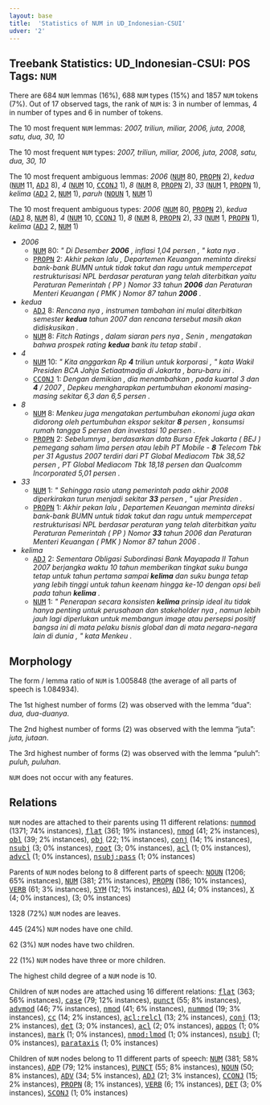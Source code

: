 ```yaml
---
layout: base
title:  'Statistics of NUM in UD_Indonesian-CSUI'
udver: '2'
---
```


## Treebank Statistics: UD_Indonesian-CSUI: POS Tags: `NUM`

There are 684 `NUM` lemmas (16%), 688 `NUM` types (15%) and 1857 `NUM` tokens (7%).
Out of 17 observed tags, the rank of `NUM` is: 3 in number of lemmas, 4 in number of types and 6 in number of tokens.

The 10 most frequent `NUM` lemmas: <em>2007, triliun, miliar, 2006, juta, 2008, satu, dua, 30, 10</em>

The 10 most frequent `NUM` types:  <em>2007, triliun, miliar, 2006, juta, 2008, satu, dua, 30, 10</em>

The 10 most frequent ambiguous lemmas: <em>2006</em> (<tt><a href="id_csui-pos-NUM.html">NUM</a></tt> 80, <tt><a href="id_csui-pos-PROPN.html">PROPN</a></tt> 2), <em>kedua</em> (<tt><a href="id_csui-pos-NUM.html">NUM</a></tt> 11, <tt><a href="id_csui-pos-ADJ.html">ADJ</a></tt> 8), <em>4</em> (<tt><a href="id_csui-pos-NUM.html">NUM</a></tt> 10, <tt><a href="id_csui-pos-CCONJ.html">CCONJ</a></tt> 1), <em>8</em> (<tt><a href="id_csui-pos-NUM.html">NUM</a></tt> 8, <tt><a href="id_csui-pos-PROPN.html">PROPN</a></tt> 2), <em>33</em> (<tt><a href="id_csui-pos-NUM.html">NUM</a></tt> 1, <tt><a href="id_csui-pos-PROPN.html">PROPN</a></tt> 1), <em>kelima</em> (<tt><a href="id_csui-pos-ADJ.html">ADJ</a></tt> 2, <tt><a href="id_csui-pos-NUM.html">NUM</a></tt> 1), <em>paruh</em> (<tt><a href="id_csui-pos-NOUN.html">NOUN</a></tt> 1, <tt><a href="id_csui-pos-NUM.html">NUM</a></tt> 1)

The 10 most frequent ambiguous types:  <em>2006</em> (<tt><a href="id_csui-pos-NUM.html">NUM</a></tt> 80, <tt><a href="id_csui-pos-PROPN.html">PROPN</a></tt> 2), <em>kedua</em> (<tt><a href="id_csui-pos-ADJ.html">ADJ</a></tt> 8, <tt><a href="id_csui-pos-NUM.html">NUM</a></tt> 8), <em>4</em> (<tt><a href="id_csui-pos-NUM.html">NUM</a></tt> 10, <tt><a href="id_csui-pos-CCONJ.html">CCONJ</a></tt> 1), <em>8</em> (<tt><a href="id_csui-pos-NUM.html">NUM</a></tt> 8, <tt><a href="id_csui-pos-PROPN.html">PROPN</a></tt> 2), <em>33</em> (<tt><a href="id_csui-pos-NUM.html">NUM</a></tt> 1, <tt><a href="id_csui-pos-PROPN.html">PROPN</a></tt> 1), <em>kelima</em> (<tt><a href="id_csui-pos-ADJ.html">ADJ</a></tt> 2, <tt><a href="id_csui-pos-NUM.html">NUM</a></tt> 1)


* <em>2006</em>
  * <tt><a href="id_csui-pos-NUM.html">NUM</a></tt> 80: <em>" Di Desember <b>2006</b> , inflasi 1,04 persen , " kata nya .</em>
  * <tt><a href="id_csui-pos-PROPN.html">PROPN</a></tt> 2: <em>Akhir pekan lalu , Departemen Keuangan meminta direksi bank-bank BUMN untuk tidak takut dan ragu untuk mempercepat restrukturisasi NPL berdasar peraturan yang telah diterbitkan yaitu Peraturan Pemerintah ( PP ) Nomor 33 tahun <b>2006</b> dan Peraturan Menteri Keuangan ( PMK ) Nomor 87 tahun <b>2006</b> .</em>
* <em>kedua</em>
  * <tt><a href="id_csui-pos-ADJ.html">ADJ</a></tt> 8: <em>Rencana nya , instrumen tambahan ini mulai diterbitkan semester <b>kedua</b> tahun 2007 dan rencana tersebut masih akan didiskusikan .</em>
  * <tt><a href="id_csui-pos-NUM.html">NUM</a></tt> 8: <em>Fitch Ratings , dalam siaran pers nya , Senin , mengatakan bahwa prospek rating <b>kedua</b> bank itu tetap stabil .</em>
* <em>4</em>
  * <tt><a href="id_csui-pos-NUM.html">NUM</a></tt> 10: <em>" Kita anggarkan Rp <b>4</b> triliun untuk korporasi , " kata Wakil Presiden BCA Jahja Setiaatmadja di Jakarta , baru-baru ini .</em>
  * <tt><a href="id_csui-pos-CCONJ.html">CCONJ</a></tt> 1: <em>Dengan demikian , dia menambahkan , pada kuartal 3 dan <b>4</b> / 2007 , Depkeu mengharapkan pertumbuhan ekonomi masing-masing sekitar 6,3 dan 6,5 persen .</em>
* <em>8</em>
  * <tt><a href="id_csui-pos-NUM.html">NUM</a></tt> 8: <em>Menkeu juga mengatakan pertumbuhan ekonomi juga akan didorong oleh pertumbuhan ekspor sekitar <b>8</b> persen , konsumsi rumah tangga 5 persen dan investasi 10 persen .</em>
  * <tt><a href="id_csui-pos-PROPN.html">PROPN</a></tt> 2: <em>Sebelumnya , berdasarkan data Bursa Efek Jakarta ( BEJ ) pemegang saham lima persen atau lebih PT Mobile - <b>8</b> Telecom Tbk per 31 Agustus 2007 terdiri dari PT Global Mediacom Tbk 38,52 persen , PT Global Mediacom Tbk 18,18 persen dan Qualcomm Incorporated 5,01 persen .</em>
* <em>33</em>
  * <tt><a href="id_csui-pos-NUM.html">NUM</a></tt> 1: <em>" Sehingga rasio utang pemerintah pada akhir 2008 diperkirakan turun menjadi sekitar <b>33</b> persen , " ujar Presiden .</em>
  * <tt><a href="id_csui-pos-PROPN.html">PROPN</a></tt> 1: <em>Akhir pekan lalu , Departemen Keuangan meminta direksi bank-bank BUMN untuk tidak takut dan ragu untuk mempercepat restrukturisasi NPL berdasar peraturan yang telah diterbitkan yaitu Peraturan Pemerintah ( PP ) Nomor <b>33</b> tahun 2006 dan Peraturan Menteri Keuangan ( PMK ) Nomor 87 tahun 2006 .</em>
* <em>kelima</em>
  * <tt><a href="id_csui-pos-ADJ.html">ADJ</a></tt> 2: <em>Sementara Obligasi Subordinasi Bank Mayapada II Tahun 2007 berjangka waktu 10 tahun memberikan tingkat suku bunga tetap untuk tahun pertama sampai <b>kelima</b> dan suku bunga tetap yang lebih tinggi untuk tahun keenam hingga ke-10 dengan opsi beli pada tahun <b>kelima</b> .</em>
  * <tt><a href="id_csui-pos-NUM.html">NUM</a></tt> 1: <em>" Penerapan secara konsisten <b>kelima</b> prinsip ideal itu tidak hanya penting untuk perusahaan dan stakeholder nya , namun lebih jauh lagi diperlukan untuk membangun image atau persepsi positif bangsa ini di mata pelaku bisnis global dan di mata negara-negara lain di dunia , " kata Menkeu .</em>

## Morphology

The form / lemma ratio of `NUM` is 1.005848 (the average of all parts of speech is 1.084934).

The 1st highest number of forms (2) was observed with the lemma “dua”: <em>dua, dua-duanya</em>.

The 2nd highest number of forms (2) was observed with the lemma “juta”: <em>juta, jutaan</em>.

The 3rd highest number of forms (2) was observed with the lemma “puluh”: <em>puluh, puluhan</em>.

`NUM` does not occur with any features.


## Relations

`NUM` nodes are attached to their parents using 11 different relations: <tt><a href="id_csui-dep-nummod.html">nummod</a></tt> (1371; 74% instances), <tt><a href="id_csui-dep-flat.html">flat</a></tt> (361; 19% instances), <tt><a href="id_csui-dep-nmod.html">nmod</a></tt> (41; 2% instances), <tt><a href="id_csui-dep-obl.html">obl</a></tt> (39; 2% instances), <tt><a href="id_csui-dep-obj.html">obj</a></tt> (22; 1% instances), <tt><a href="id_csui-dep-conj.html">conj</a></tt> (14; 1% instances), <tt><a href="id_csui-dep-nsubj.html">nsubj</a></tt> (3; 0% instances), <tt><a href="id_csui-dep-root.html">root</a></tt> (3; 0% instances), <tt><a href="id_csui-dep-acl.html">acl</a></tt> (1; 0% instances), <tt><a href="id_csui-dep-advcl.html">advcl</a></tt> (1; 0% instances), <tt><a href="id_csui-dep-nsubj-pass.html">nsubj:pass</a></tt> (1; 0% instances)

Parents of `NUM` nodes belong to 8 different parts of speech: <tt><a href="id_csui-pos-NOUN.html">NOUN</a></tt> (1206; 65% instances), <tt><a href="id_csui-pos-NUM.html">NUM</a></tt> (381; 21% instances), <tt><a href="id_csui-pos-PROPN.html">PROPN</a></tt> (186; 10% instances), <tt><a href="id_csui-pos-VERB.html">VERB</a></tt> (61; 3% instances), <tt><a href="id_csui-pos-SYM.html">SYM</a></tt> (12; 1% instances), <tt><a href="id_csui-pos-ADJ.html">ADJ</a></tt> (4; 0% instances), <tt><a href="id_csui-pos-X.html">X</a></tt> (4; 0% instances),  (3; 0% instances)

1328 (72%) `NUM` nodes are leaves.

445 (24%) `NUM` nodes have one child.

62 (3%) `NUM` nodes have two children.

22 (1%) `NUM` nodes have three or more children.

The highest child degree of a `NUM` node is 10.

Children of `NUM` nodes are attached using 16 different relations: <tt><a href="id_csui-dep-flat.html">flat</a></tt> (363; 56% instances), <tt><a href="id_csui-dep-case.html">case</a></tt> (79; 12% instances), <tt><a href="id_csui-dep-punct.html">punct</a></tt> (55; 8% instances), <tt><a href="id_csui-dep-advmod.html">advmod</a></tt> (46; 7% instances), <tt><a href="id_csui-dep-nmod.html">nmod</a></tt> (41; 6% instances), <tt><a href="id_csui-dep-nummod.html">nummod</a></tt> (19; 3% instances), <tt><a href="id_csui-dep-cc.html">cc</a></tt> (14; 2% instances), <tt><a href="id_csui-dep-acl-relcl.html">acl:relcl</a></tt> (13; 2% instances), <tt><a href="id_csui-dep-conj.html">conj</a></tt> (13; 2% instances), <tt><a href="id_csui-dep-det.html">det</a></tt> (3; 0% instances), <tt><a href="id_csui-dep-acl.html">acl</a></tt> (2; 0% instances), <tt><a href="id_csui-dep-appos.html">appos</a></tt> (1; 0% instances), <tt><a href="id_csui-dep-mark.html">mark</a></tt> (1; 0% instances), <tt><a href="id_csui-dep-nmod-lmod.html">nmod:lmod</a></tt> (1; 0% instances), <tt><a href="id_csui-dep-nsubj.html">nsubj</a></tt> (1; 0% instances), <tt><a href="id_csui-dep-parataxis.html">parataxis</a></tt> (1; 0% instances)

Children of `NUM` nodes belong to 11 different parts of speech: <tt><a href="id_csui-pos-NUM.html">NUM</a></tt> (381; 58% instances), <tt><a href="id_csui-pos-ADP.html">ADP</a></tt> (79; 12% instances), <tt><a href="id_csui-pos-PUNCT.html">PUNCT</a></tt> (55; 8% instances), <tt><a href="id_csui-pos-NOUN.html">NOUN</a></tt> (50; 8% instances), <tt><a href="id_csui-pos-ADV.html">ADV</a></tt> (34; 5% instances), <tt><a href="id_csui-pos-ADJ.html">ADJ</a></tt> (21; 3% instances), <tt><a href="id_csui-pos-CCONJ.html">CCONJ</a></tt> (15; 2% instances), <tt><a href="id_csui-pos-PROPN.html">PROPN</a></tt> (8; 1% instances), <tt><a href="id_csui-pos-VERB.html">VERB</a></tt> (6; 1% instances), <tt><a href="id_csui-pos-DET.html">DET</a></tt> (3; 0% instances), <tt><a href="id_csui-pos-SCONJ.html">SCONJ</a></tt> (1; 0% instances)


